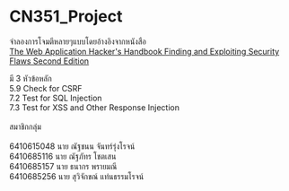 ﻿# CN351_Project
จำลองการโจมตีหลายๆแบบโดยอ้างอิงจากหนังสือ<br /> [The Web Application Hacker's Handbook Finding and Exploiting Security Flaws Second Edition](https://edu.anarcho-copy.org/Against%20Security%20-%20Self%20Security/Dafydd%20Stuttard,%20Marcus%20Pinto%20-%20The%20web%20application%20hacker's%20handbook_%20finding%20and%20exploiting%20security%20flaws-Wiley%20(2011).pdf)<br />

มี 3 หัวข้อหลัก<br />
5.9 Check for CSRF<br />
7.2 Test for SQL Injection<br />
7.3 Test for XSS and Other Response Injection<br />
<br />
สมาชิกกลุ่ม<br />
<br />
6410615048 นาย ณัฐชนน จันทร์รุ่งโรจน์<br />
6410685116 นาย ณัฐภัทร โชตเสน<br />
6410685157 นาย ธนากร พรายมณี<br />
6410685256 นาย สุวิจักขณ์ แท่นธรรมโรจน์<br />
